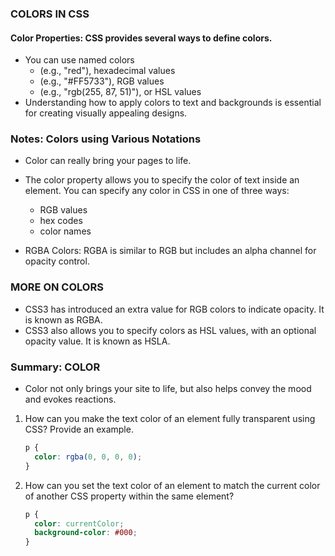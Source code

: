 ### COLORS IN CSS

#### Color Properties: CSS provides several ways to define colors.

- You can use named colors
  - (e.g., "red"), hexadecimal values
  - (e.g., "#FF5733"), RGB values
  - (e.g., "rgb(255, 87, 51)"), or HSL values
- Understanding how to apply colors to text and backgrounds is essential for creating visually appealing designs.

### Notes: Colors using Various Notations

- Color can really bring your pages to life.
- The color property allows you to specify the color of text inside an element. You can specify any color in CSS in one of three ways:

  - RGB values
  - hex codes
  - color names

- RGBA Colors: RGBA is similar to RGB but includes an alpha channel for opacity control.

### MORE ON COLORS

- CSS3 has introduced an extra value for RGB colors to indicate opacity. It is known as RGBA.
- CSS3 also allows you to specify colors as HSL values, with an optional opacity value. It is known as HSLA.

### Summary: COLOR

- Color not only brings your site to life, but also helps convey the mood and evokes reactions.

1. How can you make the text color of an element fully transparent using CSS? Provide an example.

   ```css
   p {
     color: rgba(0, 0, 0, 0);
   }
   ```

2. How can you set the text color of an element to match the current color of another CSS property within the same element?
   ```css
   p {
     color: currentColor;
     background-color: #000;
   }
   ```
